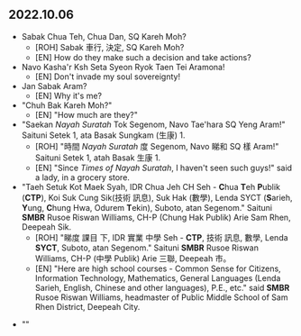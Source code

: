 ## 2022.10.06

- Sabak Chua Teh, Chua Dan, SQ Kareh Moh? 
  - [ROH] Sabak 車行, 決定, SQ Kareh Moh?
  - [EN] How do they make such a decision and take actions?
- Navo Kasha'r Ksh Seta Syeon Ryok Taen Tei Aramona!
  - [EN] Don't invade my soul sovereignty!
- Jan Sabak Aram? 
  - [EN] Why it's me?
- "Chuh Bak Kareh Moh?"
  - [EN] "How much are they?"
- "Saekan *Nayah Suratah* Tok Segenom, Navo Tae'hara SQ Yeng Aram!" Saituni Setek 1, ata Basak Sungkam (生康) 1.
  - [ROH] "時間 *Nayah Suratah* 度 Segenom, Navo 睇和 SQ 樣 Aram!" Saituni Setek 1, atah Basak 生康 1.
  - [EN] "Since *Times of Nayah Suratah*, I haven't seen such guys!" said a lady, in a grocery store.
- "Taeh Setuk Kot Maek Syah, IDR Chua Jeh CH Seh - **C**hua **T**eh **P**ublik (**CTP**), Koi Suk Cung Sik(技術 訊息), Suk Hak (數學), Lenda SYCT (**S**arieh, **Y**ung, **C**hung Hwa, Odurem **T**ekin), Suboto, atan Segenom." Saituni **SMBR** Rusoe Riswan Williams, CH-P (Chung Hak Publik) Arie Sam Rhen, Deepeah Sik.
  - [ROH] "睇度 課目 下, IDR 實業 中學 Seh - **CTP**, 技術 訊息, 數學, Lenda **SYCT**, Suboto, atan Segenom." Saituni **SMBR** Rusoe Riswan Williams, CH-P (中學 Publik) Arie 三聯, Deepeah 市。
  - [EN] "Here are high school courses - Common Sense for Citizens, Information Technology, Mathematics, General Languages (Lenda Sarieh, English, Chinese and other languages), P.E., etc." said **SMBR** Rusoe Riswan Williams, headmaster of Public Middle School of Sam Rhen District, Deepeah City.

* ""